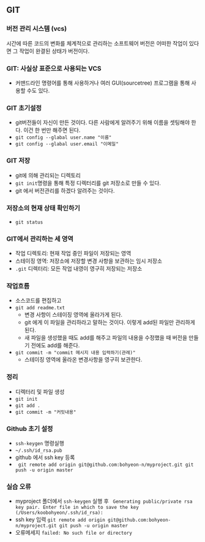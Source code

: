 ## GIT

### 버전 관리 시스템 (vcs)

시간에 따른 코드의 변화를 체계적으로 관리하는 소프트웨어
버전은 어떠한 작업이 있다면 그 작업이 완결된 상태가 버전이다. 


### GIT: 사실상 표준으로 사용되는 VCS
+ 커맨드라인 명령어를 통해 사용하거나 여러 GUI(sourcetree) 프로그램을 통해 사용할 수도 있다. 

### GIT 초기설정
+ git버전들이 자신이 만든 것이다. 다른 사람에게 알려주기 위해 이름을 셋팅해야 한다. 이건 한 번만 해주면 된다.
+ `git config --glabal user.name "이름"`
+ `git config --glabal user.email "이메일"`
### GIT 저장
+ git에 의해 관리되는 디렉토리
+ `git init`명령을 통해 특정 디렉터리를 git 저장소로 만들 수 있다.
+ git 에서 버전관리를 하겠다 알려주는 것이다.

### 저장소의 현재 상태 확인하기
+ `git status `
### GIT에서 관리하는 세 영역
+ 작업 디렉토리: 현재 작업 중인 파일이 저장되는 영역
+ 스테이징 영역: 저장소에 저장할 변경 사항을 보관하는 임시 저장소
+ `.git` 디렉터리: 모든 작업 내영이 영구히 저장되는 저장소
### 작업흐름
+ 소스코드를 편집하고 
+ `git add readme.txt`
	+ 변경 사항이 스테이징 영역에 올라가게 된다.
	+ git 에게 이 파일을 관리하라고 말하는 것이다. 이렇게 add된 파일만 관리하게 된다. 
	+ 새 파일을 생성했을 때도 add를 해주고 파일의 내용을 수정했을 때 버전을 만들기 전에도 add를 해준다.
+ `git commit -m "commit 메시지 내용 입력하기(관례)"`
	+ 스테이징 영역에 올라온 변경사항을 영구히 보관한다.

### 정리
+ 디렉터리 및 파일 생성
+ `git init`
+ `git add .`
+ `git commit -m "커밋내용" `

### Github 초기 설정
+ `ssh-keygen` 명령실행 
+ `~/.ssh/id_rsa.pub`
+ github 에서 ssh key 등록
+ ` git remote add origin git@github.com:bohyeon-n/myproject.git
git push -u origin master`


###  실습 오류
+ myproject 폴더에서 `ssh-keygen` 실행 후 
` Generating public/private rsa key pair.
Enter file in which to save the key (/Users/koobohyeon/.ssh/id_rsa):`
+ ssh key 입력
`git remote add origin git@github.com:bohyeon-n/myproject.git git push -u origin master`
+ 오류메세지
 `failed: No such file or directory`
 





